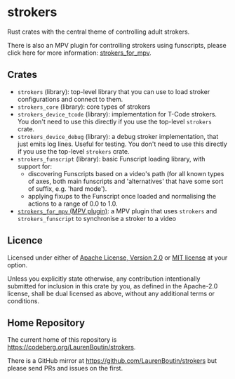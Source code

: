 # strokers

Rust crates with the central theme of controlling adult strokers.

There is also an MPV plugin for controlling strokers using funscripts, please click here
for more information: [strokers_for_mpv](./strokers_for_mpv).

## Crates

- `strokers` (library): top-level library that you can use to load stroker configurations and connect to them.
- `strokers_core` (library): core types of strokers
- `strokers_device_tcode` (library): implementation for T-Code strokers.
  You don't need to use this directly if you use the top-level `strokers` crate.
- `strokers_device_debug` (library): a debug stroker implementation, that just emits log lines. Useful for testing.
  You don't need to use this directly if you use the top-level `strokers` crate.
- `strokers_funscript` (library): basic Funscript loading library, with support for:
  - discovering Funscripts based on a video's path (for all known types of axes,
    both main funscripts and 'alternatives' that have some sort of suffix, e.g. 'hard mode').
  - applying fixups to the Funscript once loaded and normalising the actions to a range of 0.0 to 1.0.
- [`strokers_for_mpv` (MPV plugin)](./strokers_for_mpv): a MPV plugin that uses `strokers` and `strokers_funscript` to synchronise a stroker to a video

## Licence

Licensed under either of [Apache License, Version 2.0](./LICENSE-APACHE) or [MIT license](./LICENSE-MIT) at your option.

Unless you explicitly state otherwise, any contribution intentionally submitted for inclusion in this crate by you,
as defined in the Apache-2.0 license, shall be dual licensed as above, without any additional terms or conditions. 

## Home Repository

The current home of this repository is <https://codeberg.org/LaurenBoutin/strokers>.

There is a GitHub mirror at <https://github.com/LaurenBoutin/strokers> but please send PRs and issues on the first.
